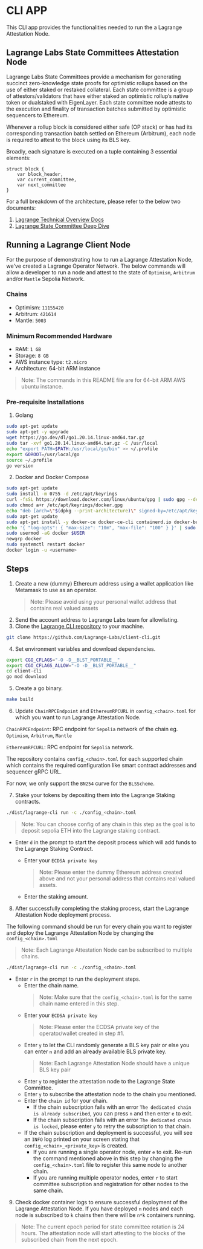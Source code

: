 # CLI APP

This CLI app provides the functionalities needed to run the a Lagrange Attestation Node.

## Lagrange Labs State Committees Attestation Node

Lagrange Labs State Committees provide a mechanism for generating succinct zero-knowledge state proofs for optimistic rollups based on the use of either staked or restaked collateral. Each state committee is a group of attestors/validators that have either staked an optimistic rollup’s native token or dualstaked with EigenLayer. Each state committee node attests to the execution and finality of transaction batches submitted by optimistic sequencers to Ethereum.

Whenever a rollup block is considered either safe (OP stack) or has had its corresponding transaction batch settled on Ethereum (Arbitrum), each node is required to attest to the block using its BLS key.

Broadly, each signature is executed on a tuple containing 3 essential elements:

```
struct block {
    var block_header,
    var current_committee,
    var next_committee
}
```

For a full breakdown of the architecture, please refer to the below two documents:

1. [Lagrange Technical Overview Docs](https://lagrange-labs.gitbook.io/lagrange-labs/lagrange-state-committees/commitees-overview)
2. [Lagrange State Committee Deep Dive](https://hackmd.io/@lagrange/lagrange-committee)

## Running a Lagrange Client Node

For the purpose of demonstrating how to run a Lagrange Attestation Node, we've created a Lagrange Operator Network. The below commands will allow a developer to run a node and attest to the state of `Optimism`, `Arbitrum` and/or `Mantle` Sepolia Network.

### Chains

- Optimism: `11155420`
- Arbitrum: `421614`
- Mantle: `5003`

### Minimum Recommended Hardware

- RAM: `1 GB`
- Storage: `8 GB`
- AWS instance type: `t2.micro`
- Architecture: 64-bit ARM instance

> Note: The commands in this README file are for 64-bit ARM AWS ubuntu instance.

### Pre-requisite Installations

1. Golang

```bash
sudo apt-get update
sudo apt-get -y upgrade
wget https://go.dev/dl/go1.20.14.linux-amd64.tar.gz
sudo tar -xvf go1.20.14.linux-amd64.tar.gz -C /usr/local
echo "export PATH=$PATH:/usr/local/go/bin" >> ~/.profile
export GOROOT=/usr/local/go
source ~/.profile
go version
```

2. Docker and Docker Compose

```bash
sudo apt-get update
sudo install -m 0755 -d /etc/apt/keyrings
curl -fsSL https://download.docker.com/linux/ubuntu/gpg | sudo gpg --dearmor -o /etc/apt/keyrings/docker.gpg
sudo chmod a+r /etc/apt/keyrings/docker.gpg
echo "deb [arch=\"$(dpkg --print-architecture)\" signed-by=/etc/apt/keyrings/docker.gpg] https://download.docker.com/linux/ubuntu $(. /etc/os-release && echo \"$VERSION_CODENAME\") stable" | sudo tee /etc/apt/sources.list.d/docker.list > /dev/null
sudo apt-get update
sudo apt-get install -y docker-ce docker-ce-cli containerd.io docker-buildx-plugin docker-compose-plugin make gcc
echo '{ "log-opts": { "max-size": "10m", "max-file": "100" } }' | sudo tee /etc/docker/daemon.json
sudo usermod -aG docker $USER
newgrp docker
sudo systemctl restart docker
docker login -u <username>
```

## Steps

1. Create a new (dummy) Ethereum address using a wallet application like Metamask to use as an operator.
   > Note: Please avoid using your personal wallet address that contains real valued assets
2. Send the account address to Lagrange Labs team for allowlisting.
3. Clone the [Lagrange CLI repository](https://github.com/Lagrange-Labs/client-cli) to your machine.

```bash
git clone https://github.com/Lagrange-Labs/client-cli.git
```

4. Set environment variables and download dependencies.

```bash
export CGO_CFLAGS="-O -D__BLST_PORTABLE__"
export CGO_CFLAGS_ALLOW="-O -D__BLST_PORTABLE__"
cd client-cli
go mod download
```

5. Create a go binary.

```bash
make build
```

6. Update `ChainRPCEndpoint` and `EthereumRPCURL` in `config_<chain>.toml` for which you want to run Lagrange Attestation Node.

`ChainRPCEndpoint`: RPC endpoint for `Sepolia` network of the chain eg. `Optimism`, `Arbitrum`, `Mantle`

`EthereumRPCURL`: RPC endpoint for `Sepolia` network.

The repository contains `config_<chain>.toml` for each supported chain which contains the required configuration like smart contract addresses and sequencer gRPC URL.

For now, we only support the `BN254` curve for the `BLSScheme`.

7. Stake your tokens by depositing them into the Lagrange Staking contracts.

```bash
./dist/lagrange-cli run -c ./config_<chain>.toml
```

> Note: You can choose config of any chain in this step as the goal is to deposit sepolia ETH into the Lagrange staking contract.

- Enter `d` in the prompt to start the deposit process which will add funds to the Lagrange Staking Contract.

  - Enter your `ECDSA private key`

    > Note: Please enter the dummy Ethereum address created above and not your personal address that contains real valued assets.

  - Enter the staking amount.

8. After successfully completing the staking process, start the Lagrange Attestation Node deployment process.

The following command should be run for every chain you want to register and deploy the Lagrange Attestation Node by changing the `config_<chain>.toml`

> Note: Each Lagrange Attestation Node can be subscribed to multiple chains.

```bash
./dist/lagrange-cli run -c ./config_<chain>.toml
```

- Enter `r` in the prompt to run the deployment steps.
  - Enter the chain name.
    > Note: Make sure that the `config_<chain>.toml` is for the same chain name entered in this step.
  - Enter your `ECDSA private key`
    > Note: Please enter the ECDSA private key of the operator/wallet created in step #1.
  - Enter `y` to let the CLI randomly generate a BLS key pair or else you can enter `n` and add an already available BLS private key.
    > Note: Each Lagrange Attestation Node should have a unique BLS key pair
  - Enter `y` to register the attestation node to the Lagrange State Committee.
  - Enter `y` to subscribe the attestation node to the chain you mentioned.
  - Enter the `chain id` for your chain.
    - If the chain subscription fails with an error `The dedicated chain is already subscribed`, you can press `n` and then enter `e` to exit.
    - If the chain subscription fails with an error `The dedicated chain is locked`, please enter `y` to retry the subscription to that chain.
  - If the chain subscription and deployment is successful, you will see an `INFO` log printed on your screen stating that `config_<chain>_<private_key>` is created.
    - If you are running a single operator node, enter `e` to exit. Re-run the command mentioned above in this step by changing the `config_<chain>.toml` file to register this same node to another chain.
    - If you are running multiple operator nodes, enter `r` to start committee subscription and registration for other nodes to the same chain.

9. Check docker container logs to ensure successful deployment of the Lagrange Attestation Node. If you have deployed `n` nodes and each node is subscribed to `k` chains then there will be `n*k` containers running.

> Note: The current epoch period for state committee rotation is 24 hours. The attestation node will start attesting to the blocks of the subscribed chain from the next epoch.
